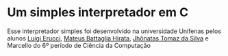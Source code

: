 # Um simples interpretador em C

Esse interpretador simples foi desenvolvido na universidade Unifenas pelos alunos [Luigi Erucci](https://github.com/ezboy4life), [Mateus Battaglia Hirata](https://github.com/WarmMateTea), [Jhônatas Tomaz da Silva](https://github.com/Jhonatas48) e Marcello do 6º período de Ciência da Computação